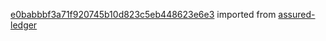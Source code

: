 [e0babbbf3a71f920745b10d823c5eb448623e6e3](https://github.com/insolar/assured-ledger/commit/e0babbbf3a71f920745b10d823c5eb448623e6e3) imported from [assured-ledger](https://github.com/insolar/assured-ledger)
